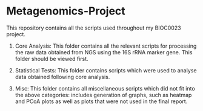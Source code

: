 # Metagenomics-Project
This repository contains all the scripts used throughout my BIOC0023 project.


1. Core Analysis: This folder contains all the relevant scripts for processing the raw data obtained from NGS using the 16S rRNA marker gene. This folder should be viewed first.

2. Statistical Tests: This folder contains scripts which were used to analyse data obtained following core analysis. 

3. Misc: This folder contains all miscellaneous scripts which did not fit into the above categories: includes generation of graphs, such as heatmap and PCoA plots as well as plots that were not used in the final report.


